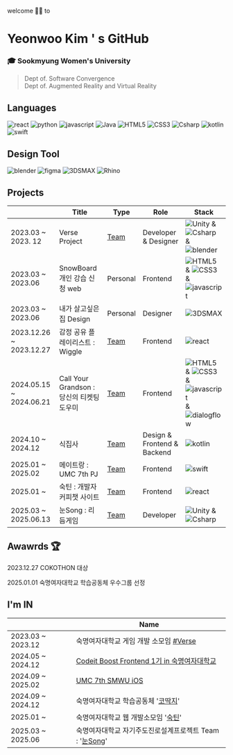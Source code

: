 welcome 🙌🏻 to 
# Yeonwoo Kim ' s GitHub

<!-- ### Interest At <br>
* 📺 watching K-Drama & K-Movie & K-POP 
* 🏂 SnowBoarding 
* ⚾️ watching MLB : SD
* ⚾️ watching KBO : Kiwoom Heroes -->

### 🎓 Sookmyung Women's University
> Dept of. Software Convergence <br>
> Dept of. Augmented Reality and Virtual Reality

## Languages <br>
![react](https://img.shields.io/badge/react-61DAFB?style=flat&logo=react&logoColor=white)
![python](https://img.shields.io/badge/python-3776AB?style=flat&logo=python&logoColor=white)
![javascript](https://img.shields.io/badge/javascript-F7DF1E?style=flat&logo=javascript&logoColor=white)
![Java](https://img.shields.io/badge/Java-007396?style=flat&logo=Java&logoColor=white)
![HTML5](https://img.shields.io/badge/HTML5-E34F26?style=flat&logo=HTML5&logoColor=white)
![CSS3](https://img.shields.io/badge/CSS3-1572B6?style=flat&logo=CSS3&logoColor=white)
![Csharp](https://img.shields.io/badge/csharp-512BD4?style=flat&logo=csharp&logoColor=white)
![kotlin](https://img.shields.io/badge/kotlin-7F52FF?style=flat&logo=kotlin&logoColor=white)
![swift](https://img.shields.io/badge/swift-F05138?style=flat&logo=swift&logoColor=white)

## Design Tool <br>
![blender](https://img.shields.io/badge/blender-E87D0D?style=flat&logo=blender&logoColor=white)
![figma](https://img.shields.io/badge/figma-F24E1E?style=flat&logo=figma&logoColor=white)
![3DSMAX](https://img.shields.io/badge/3DSMAX-22BFB3?style=flat)
![Rhino](https://img.shields.io/badge/rhino-801010?style=flat&logo=rhinoceros&logoColor=white)

<!--|2022.03 ~ 2022.06 | 미디어 감상 기록 Web | Personal | Frontend |  ![HTML5](https://img.shields.io/badge/HTML5-E34F26?style=flat&logo=HTML5&logoColor=white) & ![CSS3](https://img.shields.io/badge/CSS3-1572B6?style=flat&logo=CSS3&logoColor=white) & ![javascript](https://img.shields.io/badge/javascript-F7DF1E?style=flat&logo=javascript&logoColor=white) |-->

## Projects <br>
|  | Title |Type| Role | Stack |
|---|---|---|---|---|
|2023.03 ~ 2023. 12 |Verse Project|[Team](https://github.com/VERSEEEEE)|Developer & Designer | ![Unity](https://img.shields.io/badge/unity-FFFFFF?style=flat&logo=unity&logoColor=grey) & ![Csharp](https://img.shields.io/badge/csharp-512BD4?style=flat&logo=csharp&logoColor=white) & ![blender](https://img.shields.io/badge/blender-E87D0D?style=flat&logo=blender&logoColor=white) |
|2023.03 ~ 2023.06 | SnowBoard 개인 강습 신청 web |Personal| Frontend | ![HTML5](https://img.shields.io/badge/HTML5-E34F26?style=flat&logo=HTML5&logoColor=white) & ![CSS3](https://img.shields.io/badge/CSS3-1572B6?style=flat&logo=CSS3&logoColor=white) & ![javascript](https://img.shields.io/badge/javascript-F7DF1E?style=flat&logo=javascript&logoColor=white) |
|2023.03 ~ 2023.06 | 내가 살고싶은 집 Design | Personal | Designer | ![3DSMAX](https://img.shields.io/badge/3DSMAX-22BFB3?style=flat) |
|2023.12.26 ~ 2023.12.27| 감정 공유 플레이리스트 : Wiggle | [Team](https://github.com/Cokothon-T4F1) |Frontend | ![react](https://img.shields.io/badge/react-61DAFB?style=flat&logo=react&logoColor=white) |
|2024.05.15 ~ 2024.06.21 | Call Your Grandson : 당신의 티켓팅 도우미 |[Team](https://github.com/callyourG) | Frontend | ![HTML5](https://img.shields.io/badge/HTML5-E34F26?style=flat&logo=HTML5&logoColor=white) & ![CSS3](https://img.shields.io/badge/CSS3-1572B6?style=flat&logo=CSS3&logoColor=white) & ![javascript](https://img.shields.io/badge/javascript-F7DF1E?style=flat&logo=javascript&logoColor=white) <br> & ![dialogflow](https://img.shields.io/badge/dialogflow-FF9800?style=flat&logo=dialogflow&logoColor=white)|
|2024.10 ~ 2024.12|식집사|[Team](https://github.com/chaeminyu/android-shick-jip)|Design & Frontend & Backend|![kotlin](https://img.shields.io/badge/kotlin-7F52FF?style=flat&logo=kotlin&logoColor=white)|
|2025.01 ~ 2025.02|메이트랑 : UMC 7th PJ|[Team](https://github.com/duckmelang/duckmelang-frontend)|Frontend|![swift](https://img.shields.io/badge/swift-F05138?style=flat&logo=swift&logoColor=white)|
|2025.01 ~ |숙틴 : 개발자 커피챗 사이트|[Team](https://github.com/sooktin/frontend_repository)|Frontend|![react](https://img.shields.io/badge/react-61DAFB?style=flat&logo=react&logoColor=white)|
|2025.03 ~ 2025.06.13|눈Song : 리듬게임 | [Team](https://github.com/nunSong)|Developer|![Unity](https://img.shields.io/badge/unity-FFFFFF?style=flat&logo=unity&logoColor=grey) & ![Csharp](https://img.shields.io/badge/csharp-512BD4?style=flat&logo=csharp&logoColor=white)|

<!--|2024.09.16 ~ 2024.10.05| 조각집 : 코드잇PB ToyPJ | [Team](https://github.com/rladusdn02/ZogakZip.git) | Frontend | ![react](https://img.shields.io/badge/react-61DAFB?style=flat&logo=react&logoColor=white) |-->


## Awawrds 🏆
<p>2023.12.27 COKOTHON 대상</p>
<p>2025.01.01 숙명여자대학교 학습공동체 우수그룹 선정</p>

## I'm IN
||Name|
|--|--|
|2023.03 ~ 2023.12 | 숙명여자대학교 게임 개발 소모임 [#Verse](https://github.com/VERSEEEEE) |
|2024.05 ~ 2024.12| [Codeit Boost Frontend 1기 in 숙명여자대학교](https://github.com/SMWU-PB-FrontEnd) |
|2024.09 ~ 2025.02| [UMC 7th SMWU iOS](https://github.com/rladusdn02/7th_UMC_iOS)|
|2024.09 ~ 2024.12 | 숙명여자대학교 학습공동체 '[코딱지](https://github.com/rladusdn02/snot_24)'|
|2025.01 ~ | 숙명여자대학교 웹 개발소모임 '[숙틴](https://github.com/sooktin)'|
|2025.03 ~ 2025.06| 숙명여자대학교 자기주도진로설계프로젝트 Team : '[눈Song](https://github.com/nunSong)'|



<!--![rladusdn02's github stats](https://github-readme-stats.vercel.app/api?username=rladusdn02&show_icons=true)-->
<!--[![rladusdn02's github stats](https://github-readme-stats.vercel.app/api/top-langs/?username=rladusdn02&show_icons=true&hide_border=true&title_color=004386&icon_color=004386&layout=compact)](https://github.com/rladusdn02)-->

